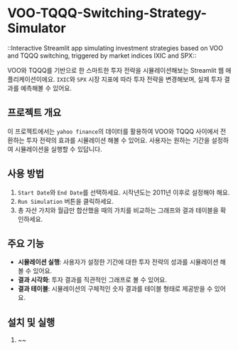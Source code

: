 # VOO-TQQQ-Switching-Strategy-Simulator
::Interactive Streamlit app simulating investment strategies based on VOO and TQQQ switching, triggered by market indices IXIC and SPX::

VOO와 TQQQ를 기반으로 한 스마트한 투자 전략을 시뮬레이션해보는 Streamlit 웹 애플리케이션이에요. `IXIC`와 `SPX` 시장 지표에 따라 투자 전략을 변경해보며, 실제 투자 결과를 예측해볼 수 있어요.

## 프로젝트 개요

이 프로젝트에서는 `yahoo finance`의 데이터를 활용하여 VOO와 TQQQ 사이에서 전환하는 투자 전략의 효과를 시뮬레이션 해볼 수 있어요. 사용자는 원하는 기간을 설정하여 시뮬레이션을 실행할 수 있답니다.

## 사용 방법

1. `Start Date`와 `End Date`를 선택하세요. 시작년도는 2011년 이후로 설정해야 해요.
2. `Run Simulation` 버튼을 클릭하세요.
3. 총 자산 가치와 월급만 합산했을 때의 가치를 비교하는 그래프와 결과 테이블을 확인하세요.

## 주요 기능

- **시뮬레이션 실행**: 사용자가 설정한 기간에 대한 투자 전략의 성과를 시뮬레이션 해볼 수 있어요.
- **결과 시각화**: 투자 결과를 직관적인 그래프로 볼 수 있어요.
- **결과 테이블**: 시뮬레이션의 구체적인 숫자 결과를 테이블 형태로 제공받을 수 있어요.

## 설치 및 실행

1. ~~